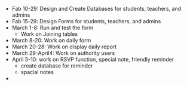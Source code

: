 - Fab 10-29:  Design and Create Databases for students, teachers, and admins
- Fab 15-29: Design Forms for students, teachers, and admins
- March 1-8: Run and test the form
    * Work on Joining tables
- March 8-20: Work on daily form
- March 20-28: Work on display daily report
- March 29-April4: Work on authority users
- April 5-10: work on RSVP function, special note, friendly reminder
     * create database for reminder
     * spacial notes
-